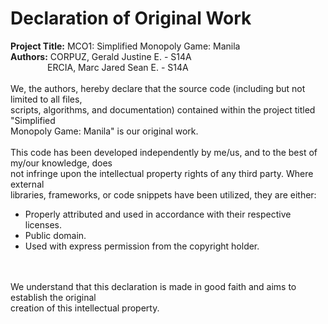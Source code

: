 # **Declaration of Original Work**
**Project Title:** MCO1: Simplified Monopoly Game: Manila <br>
**Authors:** CORPUZ, Gerald Justine E. - S14A <br> &nbsp;&nbsp;&nbsp;&nbsp;&nbsp;&nbsp;&nbsp;&nbsp;&nbsp;&nbsp;&nbsp;&nbsp;&nbsp;&nbsp;
             ERCIA, Marc Jared Sean E. - S14A
<br>
<br>
We, the authors, hereby declare that the source code (including but not limited to all files, <br>scripts, algorithms, and documentation) contained within the project titled "Simplified<br> Monopoly Game: Manila" is our original work.
<br>
<br>
This code has been developed independently by me/us, and to the best of my/our knowledge, does <br>not infringe upon the intellectual property rights of any third party. Where external <br>libraries, frameworks, or code snippets have been utilized, they are either:<br>
* Properly attributed and used in accordance with their respective licenses. <br>
* Public domain. <br>
* Used with express permission from the copyright holder. <br>
<br>
<br>
We understand that this declaration is made in good faith and aims to establish the original <br>creation of this intellectual property.




